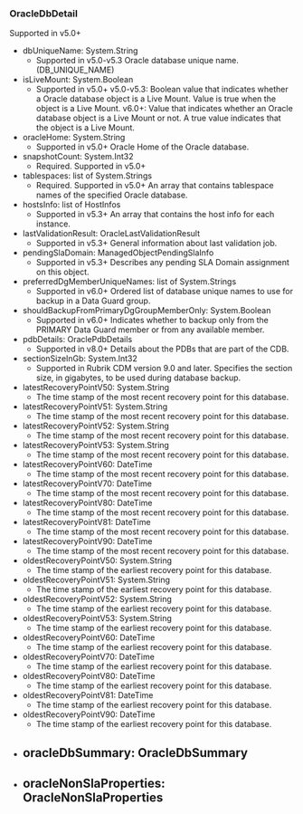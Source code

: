 ### OracleDbDetail
Supported in v5.0+

- dbUniqueName: System.String
  - Supported in v5.0-v5.3
  Oracle database unique name. (DB_UNIQUE_NAME)
- isLiveMount: System.Boolean
  - Supported in v5.0+
  v5.0-v5.3: Boolean value that indicates whether a Oracle database object is a Live Mount. Value is true when the object is a Live Mount.
  v6.0+: Value that indicates whether an Oracle database object is a Live Mount or not. A true value indicates that the object is a Live Mount.
- oracleHome: System.String
  - Supported in v5.0+
  Oracle Home of the Oracle database.
- snapshotCount: System.Int32
  - Required. Supported in v5.0+
- tablespaces: list of System.Strings
  - Required. Supported in v5.0+
  An array that contains tablespace names of the specified Oracle database.
- hostsInfo: list of HostInfos
  - Supported in v5.3+
  An array that contains the host info for each instance.
- lastValidationResult: OracleLastValidationResult
  - Supported in v5.3+
  General information about last validation job.
- pendingSlaDomain: ManagedObjectPendingSlaInfo
  - Supported in v5.3+
  Describes any pending SLA Domain assignment on this object.
- preferredDgMemberUniqueNames: list of System.Strings
  - Supported in v6.0+
  Ordered list of database unique names to use for backup in a Data Guard group.
- shouldBackupFromPrimaryDgGroupMemberOnly: System.Boolean
  - Supported in v6.0+
  Indicates whether to backup only from the PRIMARY Data Guard member or from any available member.
- pdbDetails: OraclePdbDetails
  - Supported in v8.0+
  Details about the PDBs that are part of the CDB.
- sectionSizeInGb: System.Int32
  - Supported in Rubrik CDM version 9.0 and later. Specifies the section size, in gigabytes, to be used during database backup.
- latestRecoveryPointV50: System.String
  - The time stamp of the most recent recovery point for this database.
- latestRecoveryPointV51: System.String
  - The time stamp of the most recent recovery point for this database.
- latestRecoveryPointV52: System.String
  - The time stamp of the most recent recovery point for this database.
- latestRecoveryPointV53: System.String
  - The time stamp of the most recent recovery point for this database.
- latestRecoveryPointV60: DateTime
  - The time stamp of the most recent recovery point for this database.
- latestRecoveryPointV70: DateTime
  - The time stamp of the most recent recovery point for this database.
- latestRecoveryPointV80: DateTime
  - The time stamp of the most recent recovery point for this database.
- latestRecoveryPointV81: DateTime
  - The time stamp of the most recent recovery point for this database.
- latestRecoveryPointV90: DateTime
  - The time stamp of the most recent recovery point for this database.
- oldestRecoveryPointV50: System.String
  - The time stamp of the earliest recovery point for this database.
- oldestRecoveryPointV51: System.String
  - The time stamp of the earliest recovery point for this database.
- oldestRecoveryPointV52: System.String
  - The time stamp of the earliest recovery point for this database.
- oldestRecoveryPointV53: System.String
  - The time stamp of the earliest recovery point for this database.
- oldestRecoveryPointV60: DateTime
  - The time stamp of the earliest recovery point for this database.
- oldestRecoveryPointV70: DateTime
  - The time stamp of the earliest recovery point for this database.
- oldestRecoveryPointV80: DateTime
  - The time stamp of the earliest recovery point for this database.
- oldestRecoveryPointV81: DateTime
  - The time stamp of the earliest recovery point for this database.
- oldestRecoveryPointV90: DateTime
  - The time stamp of the earliest recovery point for this database.
- oracleDbSummary: OracleDbSummary
  - 
- oracleNonSlaProperties: OracleNonSlaProperties
  - 

